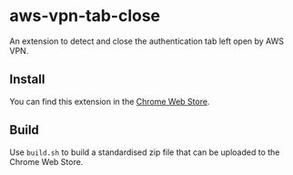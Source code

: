 # aws-vpn-tab-close
An extension to detect and close the authentication tab left open by AWS VPN.

## Install

You can find this extension in the [Chrome Web Store](https://chromewebstore.google.com/detail/eeohkjpjmohadfbgaghdofdphnjhidfg?hl=en-GB).

## Build

Use `build.sh` to build a standardised zip file that can be uploaded to the Chrome Web Store.
